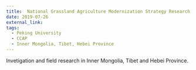 ```yaml
---
title:  National Grassland Agriculture Modernization Strategy Research Project
date: 2019-07-26
external_link:
tags:
  - Peking University
  - CCAP
  - Inner Mongolia, Tibet, Hebei Province
---
```


Invetigation and field research in Inner Mongolia, Tibet and Hebei Province.

<!--more-->
